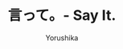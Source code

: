 ---
title: '言って。- Say It.'
author: 'Yorushika'
category: 'JPop'
img: '/images/song-img-4.jpg'
ytlink: 'F64yFFnZfkI'
lyrics: |
    言って

    あのね 私 実は気付いてるの
    ほら 君がいったこと

    あまり考えたいと思えなくて
    忘れてたんだけど

    盲目的に 盲動的に 妄想的に生きて
    衝動的な 焦燥的な 消極的なままじゃ駄目だったんだ

    きっと 人生最後の日を前に思うのだろう
    全部 全部言い足りなくて惜しいけど
    あぁ いつか人生最後の日 君がいないことを
    もっと もっと もっと
    もっと ちゃんと言って

    あのね 空が青いのって どうやって伝えればいいんだろうね
    夜の雲が高いのって どうすれば君もわかるんだろう

    言って

    あのね 私 実はわかってるの
    もう君が逝ったこと

    あのね わからず屋って言うんだろうね
    忘れたいんだけど

    もっとちゃんと言ってよ 忘れないようメモにしてよ
    明日十時にホームで待ち合わせとかしよう

    牡丹は散っても花だ
    夏が去っても追慕は切だ

    口に出して 声に出して 君が言って

    そして人生最後の日 君が見えるのなら
    きっと 人生最後の日も愛をうたうのだろう
    全部 全部無駄じゃなかったって言うから
    あぁ いつか人生最後の日 君がいないことがまだ信じられないけど
    
    もっと もっと もっと もっと
    もっと もっと もっと 君が
    もっと もっと もっと もっと
    もっと ちゃんと言っ'
---